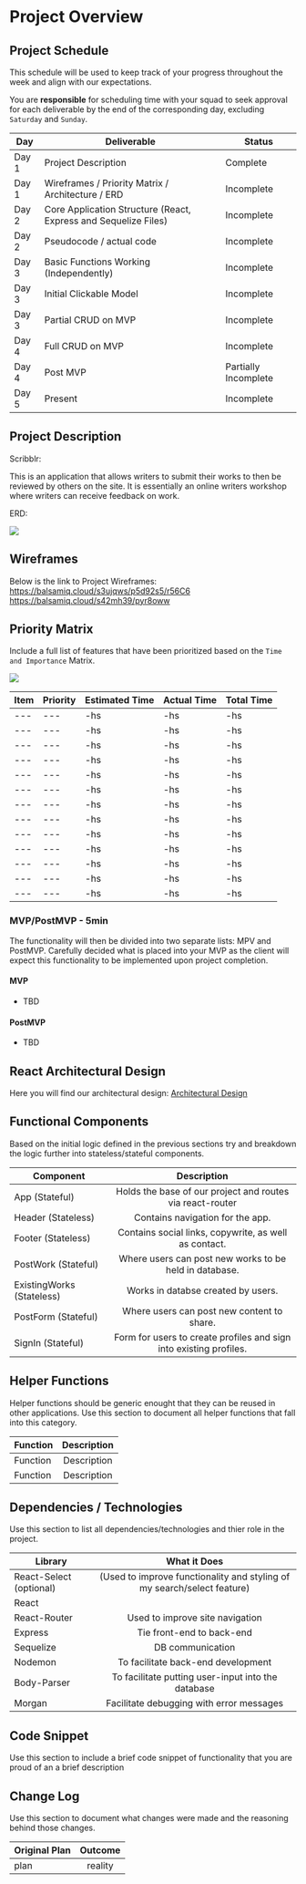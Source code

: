 # Project Overview

## Project Schedule

This schedule will be used to keep track of your progress throughout the week and align with our expectations.  

You are **responsible** for scheduling time with your squad to seek approval for each deliverable by the end of the corresponding day, excluding `Saturday` and `Sunday`.

|  Day | Deliverable | Status
|---|---| ---|
|Day 1| Project Description | Complete
|Day 1| Wireframes / Priority Matrix / Architecture / ERD | Incomplete
|Day 2| Core Application Structure (React, Express and Sequelize Files) | Incomplete
|Day 2| Pseudocode / actual code | Incomplete
|Day 3| Basic Functions Working (Independently) | Incomplete
|Day 3| Initial Clickable Model  | Incomplete 
|Day 3| Partial CRUD on MVP | Incomplete
|Day 4| Full CRUD on MVP | Incomplete
|Day 4| Post MVP | Partially Incomplete
|Day 5| Present | Incomplete


## Project Description

Scribblr:

This is an application that allows writers to submit their works to then be reviewed by others on the site. It is essentially an online writers workshop where writers can receive feedback on work.

ERD:

<img src="./assets/Image from iOS.jpg">

## Wireframes

Below is the link to Project Wireframes:
https://balsamiq.cloud/s3ujqws/p5d92s5/r56C6
https://balsamiq.cloud/s42mh39/pyr8oww


## Priority Matrix

Include a full list of features that have been prioritized based on the `Time and Importance` Matrix. 

<img src='IMG_6003.jpg' />


|  Item | Priority | Estimated Time | Actual Time | Total Time
|---|---| ---|---| -- |
| --- | ---| -hs | -hs | -hs |
| --- | --- |-hs | -hs | -hs |
| --- | --- | -hs | -hs | -hs |
| --- | --- | -hs | -hs | -hs |
| --- | --- | -hs | -hs | -hs |
| --- | --- | -hs | -hs | -hs |
| --- | --- | -hs | -hs | -hs |
| --- | --- | -hs | -hs | -hs |
| --- | --- | -hs | -hs | -hs |
| --- | --- | -hs | -hs | -hs |
| --- | --- | -hs | -hs | -hs |
| --- | --- | -hs | -hs | -hs |
| --- | --- | -hs | -hs | -hs |

### MVP/PostMVP - 5min

The functionality will then be divided into two separate lists: MPV and PostMVP.  Carefully decided what is placed into your MVP as the client will expect this functionality to be implemented upon project completion.  

#### MVP 

- TBD

#### PostMVP 

- TBD

## React Architectural Design

Here you will find our architectural design:
[Architectural Design](https://res.cloudinary.com/chucksheppard/image/upload/v1549251147/Project%203%20Component%20Hierarchy/Project%203%20Component%20Hierarchy.jpg)


## Functional Components

Based on the initial logic defined in the previous sections try and breakdown the logic further into stateless/stateful components. 

| Component | Description | 
| --- | :---: |  
| App (Stateful) | Holds the base of our project and routes via react-router |
| Header (Stateless) | Contains navigation for the app. | 
| Footer (Stateless) | Contains social links, copywrite, as well as contact. | 
| PostWork (Stateful) | Where users can post new works to be held in database. |
| ExistingWorks (Stateless) | Works in databse created by users. |
| PostForm (Stateful) | Where users can post new content to share. |
| SignIn (Stateful) | Form for users to create profiles and sign into existing profiles. |


## Helper Functions
Helper functions should be generic enought that they can be reused in other applications. Use this section to document all helper functions that fall into this category.

| Function | Description | 
| --- | :---: |  
| Function | Description | 
| Function | Description |

## Dependencies / Technologies
 Use this section to list all dependencies/technologies and thier role in the project. 
 
| Library | What it Does | 
| --- | :---: |  
| React-Select (optional) | (Used to improve functionality and styling of my search/select feature) | 
| React |
| React-Router | Used to improve site navigation |
| Express | Tie front-end to back-end |
| Sequelize | DB communication |
| Nodemon | To facilitate back-end development | 
| Body-Parser | To facilitate putting user-input into the database |
| Morgan | Facilitate debugging with error messages |


## Code Snippet

Use this section to include a brief code snippet of functionality that you are proud of an a brief description  



## Change Log
 Use this section to document what changes were made and the reasoning behind those changes.  

| Original Plan | Outcome | 
| --- | :---: |  
| plan | reality | 
